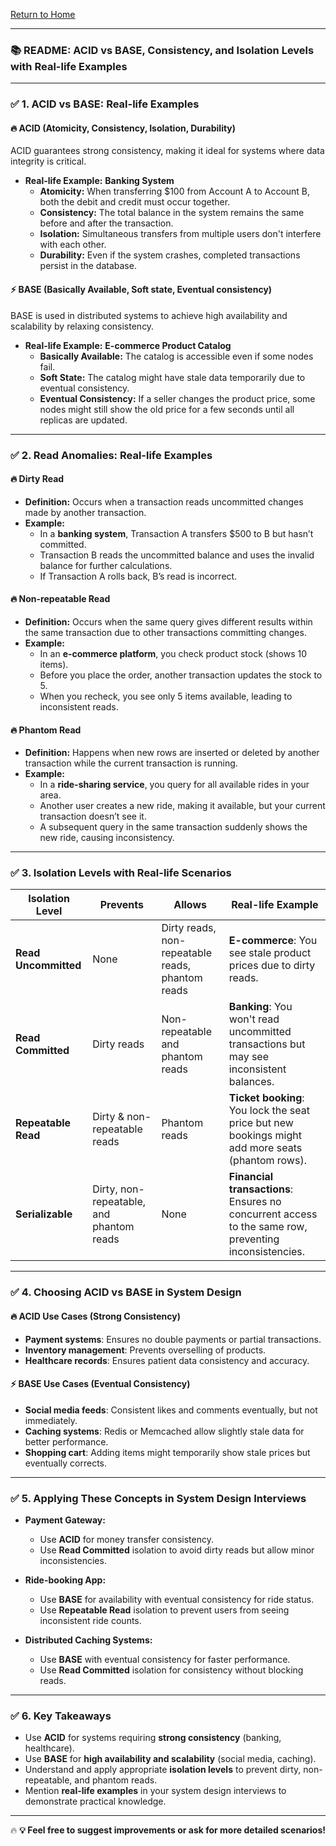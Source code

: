 [Return to Home](https://github.com/shashwatsai/dist-sys-blueprint)

---
### 📚 **README: ACID vs BASE, Consistency, and Isolation Levels with Real-life Examples**

---

### ✅ **1. ACID vs BASE: Real-life Examples**

#### 🔥 **ACID (Atomicity, Consistency, Isolation, Durability)**
ACID guarantees strong consistency, making it ideal for systems where data integrity is critical.
- **Real-life Example:** **Banking System**
    - **Atomicity:** When transferring $100 from Account A to Account B, both the debit and credit must occur together.
    - **Consistency:** The total balance in the system remains the same before and after the transaction.
    - **Isolation:** Simultaneous transfers from multiple users don't interfere with each other.
    - **Durability:** Even if the system crashes, completed transactions persist in the database.

#### ⚡ **BASE (Basically Available, Soft state, Eventual consistency)**
BASE is used in distributed systems to achieve high availability and scalability by relaxing consistency.
- **Real-life Example:** **E-commerce Product Catalog**
    - **Basically Available:** The catalog is accessible even if some nodes fail.
    - **Soft State:** The catalog might have stale data temporarily due to eventual consistency.
    - **Eventual Consistency:** If a seller changes the product price, some nodes might still show the old price for a few seconds until all replicas are updated.

---

### ✅ **2. Read Anomalies: Real-life Examples**

#### 🔥 **Dirty Read**
- **Definition:** Occurs when a transaction reads uncommitted changes made by another transaction.
- **Example:**
    - In a **banking system**, Transaction A transfers $500 to B but hasn’t committed.
    - Transaction B reads the uncommitted balance and uses the invalid balance for further calculations.
    - If Transaction A rolls back, B’s read is incorrect.

#### 🔥 **Non-repeatable Read**
- **Definition:** Occurs when the same query gives different results within the same transaction due to other transactions committing changes.
- **Example:**
    - In an **e-commerce platform**, you check product stock (shows 10 items).
    - Before you place the order, another transaction updates the stock to 5.
    - When you recheck, you see only 5 items available, leading to inconsistent reads.

#### 🔥 **Phantom Read**
- **Definition:** Happens when new rows are inserted or deleted by another transaction while the current transaction is running.
- **Example:**
    - In a **ride-sharing service**, you query for all available rides in your area.
    - Another user creates a new ride, making it available, but your current transaction doesn’t see it.
    - A subsequent query in the same transaction suddenly shows the new ride, causing inconsistency.

---

### ✅ **3. Isolation Levels with Real-life Scenarios**

| **Isolation Level**    | **Prevents**          | **Allows**               | **Real-life Example** |
|-------------------------|-----------------------|--------------------------|------------------------|
| **Read Uncommitted**    | None                  | Dirty reads, non-repeatable reads, phantom reads | **E-commerce**: You see stale product prices due to dirty reads. |
| **Read Committed**       | Dirty reads           | Non-repeatable and phantom reads | **Banking**: You won't read uncommitted transactions but may see inconsistent balances. |
| **Repeatable Read**      | Dirty & non-repeatable reads | Phantom reads | **Ticket booking**: You lock the seat price but new bookings might add more seats (phantom rows). |
| **Serializable**         | Dirty, non-repeatable, and phantom reads | None                  | **Financial transactions**: Ensures no concurrent access to the same row, preventing inconsistencies. |

---

### ✅ **4. Choosing ACID vs BASE in System Design**

#### 🔥 **ACID Use Cases (Strong Consistency)**
- **Payment systems**: Ensures no double payments or partial transactions.
- **Inventory management**: Prevents overselling of products.
- **Healthcare records**: Ensures patient data consistency and accuracy.

#### ⚡ **BASE Use Cases (Eventual Consistency)**
- **Social media feeds**: Consistent likes and comments eventually, but not immediately.
- **Caching systems**: Redis or Memcached allow slightly stale data for better performance.
- **Shopping cart**: Adding items might temporarily show stale prices but eventually corrects.

---

### ✅ **5. Applying These Concepts in System Design Interviews**

- **Payment Gateway:**
    - Use **ACID** for money transfer consistency.
    - Use **Read Committed** isolation to avoid dirty reads but allow minor inconsistencies.

- **Ride-booking App:**
    - Use **BASE** for availability with eventual consistency for ride status.
    - Use **Repeatable Read** isolation to prevent users from seeing inconsistent ride counts.

- **Distributed Caching Systems:**
    - Use **BASE** with eventual consistency for faster performance.
    - Use **Read Committed** isolation for consistency without blocking reads.

---

### ✅ **6. Key Takeaways**
- Use **ACID** for systems requiring **strong consistency** (banking, healthcare).
- Use **BASE** for **high availability and scalability** (social media, caching).
- Understand and apply appropriate **isolation levels** to prevent dirty, non-repeatable, and phantom reads.
- Mention **real-life examples** in your system design interviews to demonstrate practical knowledge.

---

🔥 **💡 Feel free to suggest improvements or ask for more detailed scenarios!**